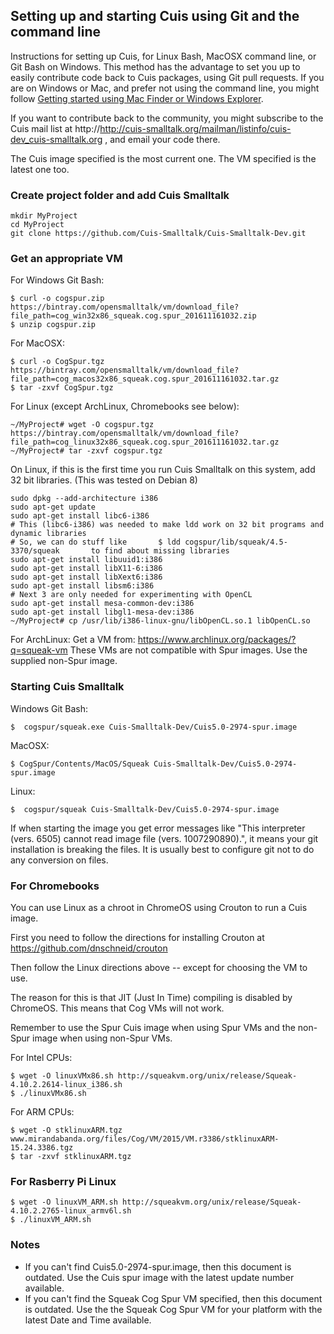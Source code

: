 ## Setting up and starting Cuis using Git and the command line

Instructions for setting up Cuis, for Linux Bash, MacOSX command line, or Git Bash on Windows. This method has the advantage to set you up to easily contribute code back to Cuis packages, using Git pull requests. If you are on Windows or Mac, and prefer not using the command line, you might follow [Getting started using Mac Finder or Windows Explorer](GettingStarted-UsingGUI.md).

If you want to contribute back to the community, you might subscribe to the Cuis mail list at http://http://cuis-smalltalk.org/mailman/listinfo/cuis-dev_cuis-smalltalk.org , and email your code there.

The Cuis image specified is the most current one. The VM specified is the latest one too.

### Create project folder and add Cuis Smalltalk ###
```
mkdir MyProject
cd MyProject
git clone https://github.com/Cuis-Smalltalk/Cuis-Smalltalk-Dev.git
```
### Get an appropriate VM ###
For Windows Git Bash:
```
$ curl -o cogspur.zip https://bintray.com/opensmalltalk/vm/download_file?file_path=cog_win32x86_squeak.cog.spur_201611161032.zip
$ unzip cogspur.zip
```
For MacOSX:
```
$ curl -o CogSpur.tgz https://bintray.com/opensmalltalk/vm/download_file?file_path=cog_macos32x86_squeak.cog.spur_201611161032.tar.gz
$ tar -zxvf CogSpur.tgz
```
For Linux (except ArchLinux, Chromebooks see below):
```
~/MyProject# wget -O cogspur.tgz https://bintray.com/opensmalltalk/vm/download_file?file_path=cog_linux32x86_squeak.cog.spur_201611161032.tar.gz
~/MyProject# tar -zxvf cogspur.tgz
```
On Linux, if this is the first time you run Cuis Smalltalk on this system, add 32 bit libraries.
(This was tested on Debian 8)
```
sudo dpkg --add-architecture i386
sudo apt-get update
sudo apt-get install libc6-i386
# This (libc6-i386) was needed to make ldd work on 32 bit programs and dynamic libraries
# So, we can do stuff like       $ ldd cogspur/lib/squeak/4.5-3370/squeak       to find about missing libraries
sudo apt-get install libuuid1:i386
sudo apt-get install libX11-6:i386
sudo apt-get install libXext6:i386
sudo apt-get install libsm6:i386
# Next 3 are only needed for experimenting with OpenCL
sudo apt-get install mesa-common-dev:i386
sudo apt-get install libgl1-mesa-dev:i386
~/MyProject# cp /usr/lib/i386-linux-gnu/libOpenCL.so.1 libOpenCL.so
```
For ArchLinux: Get a VM from:
https://www.archlinux.org/packages/?q=squeak-vm
These VMs are not compatible with Spur images. Use the supplied non-Spur image.

### Starting Cuis Smalltalk ###
Windows Git Bash:
```
$  cogspur/squeak.exe Cuis-Smalltalk-Dev/Cuis5.0-2974-spur.image
```
MacOSX:
```
$ CogSpur/Contents/MacOS/Squeak Cuis-Smalltalk-Dev/Cuis5.0-2974-spur.image
```
Linux:
```
$  cogspur/squeak Cuis-Smalltalk-Dev/Cuis5.0-2974-spur.image
```

If when starting the image you get error messages like "This interpreter (vers. 6505) cannot read image file (vers. 1007290890).", it means your git installation is breaking the files. It is usually best to configure git not to do any conversion on files.

### For Chromebooks ###

You can use Linux as a chroot in ChromeOS using Crouton to run a Cuis image.

First you need to follow the directions for installing Crouton at
	https://github.com/dnschneid/crouton

Then follow the Linux directions above -- except for choosing the VM to use.

The reason for this is that JIT (Just In Time) compiling is disabled by ChromeOS.  This means that Cog VMs will not work.

Remember to use the Spur Cuis image when using Spur VMs and the non-Spur image when using non-Spur VMs.

For Intel CPUs:
```
$ wget -O linuxVMx86.sh http://squeakvm.org/unix/release/Squeak-4.10.2.2614-linux_i386.sh
$ ./linuxVMx86.sh
```

For ARM CPUs:
```
$ wget -O stklinuxARM.tgz www.mirandabanda.org/files/Cog/VM/2015/VM.r3386/stklinuxARM-15.24.3386.tgz
$ tar -zxvf stklinuxARM.tgz
```

### For Rasberry Pi Linux ###
```
$ wget -O linuxVM_ARM.sh http://squeakvm.org/unix/release/Squeak-4.10.2.2765-linux_armv6l.sh
$ ./linuxVM_ARM.sh
```

### Notes ###
* If you can't find Cuis5.0-2974-spur.image, then this document is outdated. Use the Cuis spur image with the latest update number available.
* If you can't find the Squeak Cog Spur VM specified, then this document is outdated. Use the the Squeak Cog Spur VM for your platform with the latest Date and Time available.